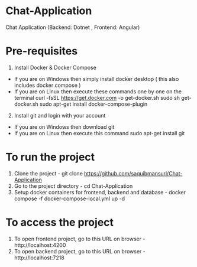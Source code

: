 # Chat-Application
Chat Application (Backend: Dotnet , Frontend: Angular)

# Pre-requisites
1. Install Docker & Docker Compose
  - If you are on Windows then simply install docker desktop ( this also includes docker compose )
  - If you are on Linux then execute these commands one by one on the terminal
        curl -fsSL https://get.docker.com -o get-docker.sh
        sudo sh get-docker.sh
        sudo apt-get install docker-compose-plugin
2. Install git and login with your account
  - If you are on Windows then download git
  - If you are on Linux then execute this command
        sudo apt-get install git
      
# To run the project
1. Clone the project - git clone https://github.com/saquibmansuri/Chat-Application
2. Go to the project directory - cd Chat-Application
3. Setup docker containers for frontend, backend and database - docker compose -f docker-compose-local.yml up -d

# To access the project
1. To open frontend project, go to this URL on browser - http://localhost:4200
2. To open backend project, go to this URL on browser - http://localhost:7218